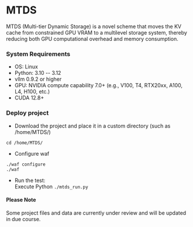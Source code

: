# MTDS
MTDS (Multi-tier Dynamic Storage) is a novel scheme that moves the KV cache from constrained GPU VRAM to a multilevel storage system, thereby reducing both GPU computational overhead and memory consumption.

### System Requirements
- OS: Linux
- Python: 3.10 -- 3.12
- vllm 0.9.2 or higher
- GPU: NVIDIA compute capability 7.0+ (e.g., V100, T4, RTX20xx, A100, L4, H100, etc.)
- CUDA 12.8+

### Deploy project
* Download the project and place it in a custom directory (such as /home/MTDS/)  <br>
```
cd /home/MTDS/
```

* Configure waf  <br>
```
./waf configure 
./waf 
```

* Run the test:  <br>
Execute Python `./mtds_run.py`  <br>

#### Please Note
Some project files and data are currently under review and will be updated in due course.
